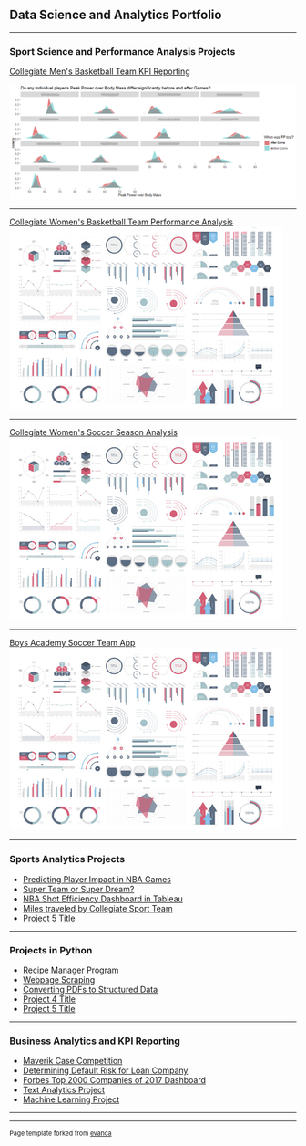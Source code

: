 ## Data Science and Analytics Portfolio

---

### Sport Science and Performance Analysis Projects

[Collegiate Men's Basketball Team KPI Reporting](https://github.com/jadegosar/Collegiate_MBB_KPI_Reporting)
<center><img src="images/player_plots.png"/></center>

---
[Collegiate Women's Basketball Team Performance Analysis](/pdf/Collegiate_MBB_Presentation.pdf)
<img src="images/dummy_thumbnail.jpg?raw=true"/>

---
[Collegiate Women's Soccer Season Analysis](/sample_page)
<img src="images/dummy_thumbnail.jpg?raw=true"/>

---
[Boys Academy Soccer Team App](http://example.com/)
<img src="images/dummy_thumbnail.jpg?raw=true"/>

---

### Sports Analytics Projects

- [Predicting Player Impact in NBA Games](http://example.com/)
- [Super Team or Super Dream?](http://example.com/)
- [NBA Shot Efficiency Dashboard in Tableau](http://example.com/)
- [Miles traveled by Collegiate Sport Team](http://example.com/)
- [Project 5 Title](http://example.com/)

---

### Projects in Python

- [Recipe Manager Program](http://example.com/)
- [Webpage Scraping](http://example.com/)
- [Converting PDFs to Structured Data](http://example.com/)
- [Project 4 Title](http://example.com/)
- [Project 5 Title](http://example.com/)

---

### Business Analytics and KPI Reporting

- [Maverik Case Competition](http://example.com/)
- [Determining Default Risk for Loan Company](http://example.com/)
- [Forbes Top 2000 Companies of 2017 Dashboard](http://example.com/)
- [Text Analytics Project](http://example.com/)
- [Machine Learning Project](http://example.com/)

---



---
<p style="font-size:11px">Page template forked from <a href="https://github.com/evanca/quick-portfolio">evanca</a></p>
<!-- Remove above link if you don't want to attibute -->
